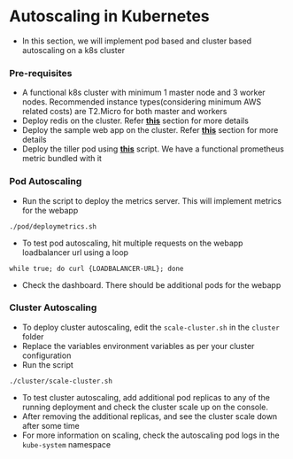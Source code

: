 # Autoscaling in Kubernetes
-  In this section, we will implement pod based and cluster based autoscaling on a k8s cluster

### Pre-requisites
- A functional k8s cluster with minimum 1 master node and 3 worker nodes. Recommended instance types(considering minimum AWS related costs) are T2.Micro for both master and workers
- Deploy redis on the cluster. Refer **<a href="https://github.com/adityarkelkar/csye7374-fall2018/blob/master/redis/README.md">this</a>** section for more details
- Deploy the sample web app on the cluster. Refer **<a href="https://github.com/adityarkelkar/csye7374-fall2018/blob/master/webapp/README.md">this</a>** section for more details
- Deploy the tiller pod using **<a href="https://github.com/adityarkelkar/csye7374-fall2018/blob/master/prometheus/README.md">this</a>** script. We have a functional prometheus metric bundled with it

### Pod Autoscaling
- Run the script to deploy the metrics server. This will implement metrics for the webapp
```
./pod/deploymetrics.sh
```
- To test pod autoscaling, hit multiple requests on the webapp loadbalancer url using a loop
```
while true; do curl {LOADBALANCER-URL}; done
```
- Check the dashboard. There should be additional pods for the webapp

### Cluster Autoscaling
- To deploy cluster autoscaling, edit the `scale-cluster.sh` in the `cluster` folder
- Replace the variables environment variables as per your cluster configuration
- Run the script
```
./cluster/scale-cluster.sh
```
- To test cluster autoscaling, add additional pod replicas to any of the running deployment and check the cluster scale up on the console.
- After removing the additional replicas, and see the cluster scale down after some time
- For more information on scaling, check the autoscaling pod logs in the `kube-system` namespace